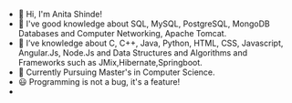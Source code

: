- 👋 Hi, I'm Anita Shinde!
- 👀 I've good knowledge about SQL, MySQL, PostgreSQL, MongoDB Databases and Computer Networking, Apache Tomcat.
- 🌱 I’ve knowledge about C, C++, Java, Python, HTML, CSS, Javascript, Angular.Js, Node.Js and Data Structures and Algorithms and Frameworks such as JMix,Hibernate,Springboot.
- 💞️ Currently Pursuing Master's in Computer Science.
- 😃 Programming is not a bug, it's a feature!
- 
